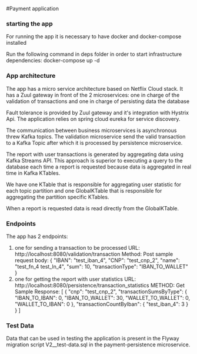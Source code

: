 #Payment application 
### starting the app 
For running the app it is necessary to have docker and docker-compose installed 

Run the following command in deps folder in order to start infrastructure dependencies:
docker-compose up -d 

### App architecture
The app has a micro service architecture based on Netflix Cloud stack. 
It has a Zuul gateway in front of the 2 microservices: one in charge of the validation of transactions
and one in charge of persisting data the database

Fault tolerance is provided by Zuul gateway and it's integration with Hystrix Api. 
The application relies on spring cloud eureka for service discovery.

The communication between business microservices is asynchronous threw Kafka topics.
The validation microservice send the valid transaction to a Kafka Topic after which it is processed by 
persistence microservice. 
  
The report with user transactions is generated by aggregating data using Kafka Streams API. 
This approach is superior to executing a query to the database each time a report is requested because
data is aggregated in real time in Kafka KTables. 

We have one KTable that is responsible for aggregating user statistic for each topic partition and one 
GlobalKTable that is responsible for aggregating the partition specific KTables. 

When a report is requested data is read directly from the GlobalKTable. 

### Endpoints 
The app has 2 endpoints: 
 1. one for sending a transaction to be processed
  URL: http://localhost:8080/validation/transaction
  Method: Post
  sample request body: 
  {
  	"IBAN": "test_iban_4",
  	"CNP": "test_cnp_2",
  	"name": "test_fn_4 test_ln_4",
  	"sum": 10,
  	"transactionType": "IBAN_TO_WALLET"
  }
 2. one for getting the report with user statistics 
   URL: http://localhost:8080/persistence/transaction_statistics
   METHOD: Get
   Sample Response: 
   [
       {
           "cnp": "test_cnp_2",
           "transactionSumsByType": {
               "IBAN_TO_IBAN": 0,
               "IBAN_TO_WALLET": 30,
               "WALLET_TO_WALLET": 0,
               "WALLET_TO_IBAN": 0
           },
           "transactionCountByIban": {
               "test_iban_4": 3
           }
       }
   ]
   
### Test Data
Data that can be used in testing the application is present in the Flyway migration script V2__test-data.sql
in the payment-persistence microservice.   
  


    